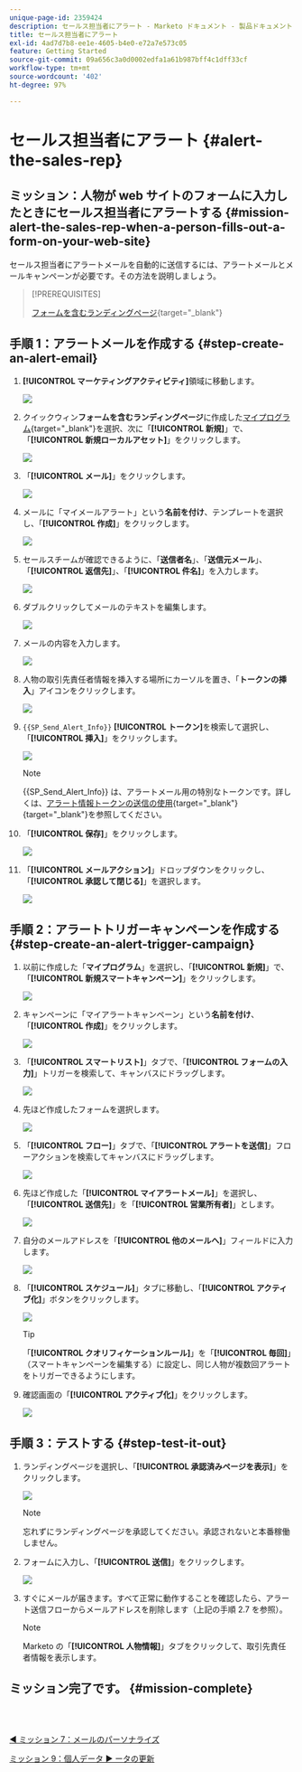```yaml
---
unique-page-id: 2359424
description: セールス担当者にアラート - Marketo ドキュメント - 製品ドキュメント
title: セールス担当者にアラート
exl-id: 4ad7d7b8-ee1e-4605-b4e0-e72a7e573c05
feature: Getting Started
source-git-commit: 09a656c3a0d0002edfa1a61b987bff4c1dff33cf
workflow-type: tm+mt
source-wordcount: '402'
ht-degree: 97%

---
```


# セールス担当者にアラート {#alert-the-sales-rep}

## ミッション：人物が web サイトのフォームに入力したときにセールス担当者にアラートする {#mission-alert-the-sales-rep-when-a-person-fills-out-a-form-on-your-web-site}

セールス担当者にアラートメールを自動的に送信するには、アラートメールとメールキャンペーンが必要です。その方法を説明しましょう。

>[!PREREQUISITES]
>
>[フォームを含むランディングページ](/help/marketo/getting-started/quick-wins/landing-page-with-a-form.md){target="_blank"}

## 手順 1：アラートメールを作成する {#step-create-an-alert-email}

1. **[!UICONTROL マーケティングアクティビティ]**&#x200B;領域に移動します。

   ![](assets/alert-the-sales-rep-1.png)

1. クイックウィン&#x200B;**フォームを含むランディングページ**&#x200B;に作成した[マイプログラム](/help/marketo/getting-started/quick-wins/landing-page-with-a-form.md){target="_blank"}を選択、次に「**[!UICONTROL 新規]**」で、「**[!UICONTROL 新規ローカルアセット]**」をクリックします。

   ![](assets/alert-the-sales-rep-2.png)

1. 「**[!UICONTROL メール]**」をクリックします。

   ![](assets/alert-the-sales-rep-3.png)

1. メールに「マイメールアラート」という&#x200B;**名前を付け**、テンプレートを選択し、「**[!UICONTROL 作成]**」をクリックします。

   ![](assets/alert-the-sales-rep-4.png)

1. セールスチームが確認できるように、「**送信者名**」、「**送信元メール**」、「**[!UICONTROL 返信先]**」、「**[!UICONTROL 件名]**」を入力します。

   ![](assets/alert-the-sales-rep-5.png)

1. ダブルクリックしてメールのテキストを編集します。

   ![](assets/alert-the-sales-rep-6.png)

1. メールの内容を入力します。

   ![](assets/alert-the-sales-rep-7.png)

1. 人物の取引先責任者情報を挿入する場所にカーソルを置き、「**トークンの挿入**」アイコンをクリックします。

   ![](assets/alert-the-sales-rep-8.png)

1. `{{SP_Send_Alert_Info}}` **[!UICONTROL トークン]**&#x200B;を検索して選択し、「**[!UICONTROL 挿入]**」をクリックします。

   ![](assets/alert-the-sales-rep-9.png)

   >[!NOTE]
   >
   >{{SP_Send_Alert_Info}} は、アラートメール用の特別なトークンです。詳しくは、[アラート情報トークンの送信の使用](/help/marketo/product-docs/email-marketing/general/using-tokens/use-the-send-alert-info-token.md){target="_blank"}{target="_blank"}を参照してください。

1. 「**[!UICONTROL 保存]**」をクリックします。

   ![](assets/alert-the-sales-rep-10.png)

1. 「**[!UICONTROL メールアクション]**」ドロップダウンをクリックし、「**[!UICONTROL 承認して閉じる]**」を選択します。

   ![](assets/alert-the-sales-rep-11.png)

## 手順 2：アラートトリガーキャンペーンを作成する {#step-create-an-alert-trigger-campaign}

1. 以前に作成した「**マイプログラム**」を選択し、「**[!UICONTROL 新規]**」で、「**[!UICONTROL 新規スマートキャンペーン]**」をクリックします。

   ![](assets/alert-the-sales-rep-12.png)

1. キャンペーンに「マイアラートキャンペーン」という&#x200B;**名前を付け**、「**[!UICONTROL 作成]**」をクリックします。

   ![](assets/alert-the-sales-rep-13.png)

1. 「**[!UICONTROL スマートリスト]**」タブで、「**[!UICONTROL フォームの入力]**」トリガーを検索して、キャンバスにドラッグします。

   ![](assets/alert-the-sales-rep-14.png)

1. 先ほど作成したフォームを選択します。

   ![](assets/alert-the-sales-rep-15.png)

1. 「**[!UICONTROL フロー]**」タブで、「**[!UICONTROL アラートを送信]**」フローアクションを検索してキャンバスにドラッグします。

   ![](assets/alert-the-sales-rep-16.png)

1. 先ほど作成した「**[!UICONTROL マイアラートメール]**」を選択し、「**[!UICONTROL 送信先]**」を「**[!UICONTROL 営業所有者]**」とします。

   ![](assets/alert-the-sales-rep-17.png)

1. 自分のメールアドレスを「**[!UICONTROL 他のメールへ]**」フィールドに入力します。

   ![](assets/alert-the-sales-rep-18.png)

1. 「**[!UICONTROL スケジュール]**」タブに移動し、「**[!UICONTROL アクティブ化]**」ボタンをクリックします。

   ![](assets/alert-the-sales-rep-19.png)

   >[!TIP]
   >
   >「**[!UICONTROL クオリフィケーションルール]**」を「**[!UICONTROL 毎回]**」（スマートキャンペーンを編集する）に設定し、同じ人物が複数回アラートをトリガーできるようにします。

1. 確認画面の「**[!UICONTROL アクティブ化]**」をクリックします。

   ![](assets/alert-the-sales-rep-20.png)

## 手順 3：テストする {#step-test-it-out}

1. ランディングページを選択し、「**[!UICONTROL 承認済みページを表示]**」をクリックします。

   ![](assets/alert-the-sales-21.png)

   >[!NOTE]
   >
   >忘れずにランディングページを承認してください。承認されないと本番稼働しません。

1. フォームに入力し、「**[!UICONTROL 送信]**」をクリックします。

   ![](assets/alert-the-sales-22.png)

1. すぐにメールが届きます。すべて正常に動作することを確認したら、アラート送信フローからメールアドレスを削除します（上記の手順 2.7 を参照）。

   >[!NOTE]
   >
   >Marketo の「**[!UICONTROL 人物情報]**」タブをクリックして、取引先責任者情報を表示します。

## ミッション完了です。 {#mission-complete}

<br> 

[◄ ミッション 7：メールのパーソナライズ](/help/marketo/getting-started/quick-wins/personalize-an-email.md)

[ミッション 9：個人データ ► ータの更新](/help/marketo/getting-started/quick-wins/update-person-data.md)
